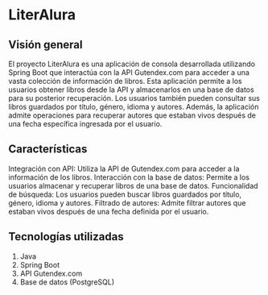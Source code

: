 
# LiterAlura




## Visión general
El proyecto LiterAlura es una aplicación de consola desarrollada utilizando Spring Boot que interactúa con la API Gutendex.com para acceder a una vasta colección de información de libros. Esta aplicación permite a los usuarios obtener libros desde la API y almacenarlos en una base de datos para su posterior recuperación. Los usuarios también pueden consultar sus libros guardados por título, género, idioma y autores. Además, la aplicación admite operaciones para recuperar autores que estaban vivos después de una fecha específica ingresada por el usuario.


## Características

Integración con API: Utiliza la API de Gutendex.com para acceder a la información de los libros.
Interacción con la base de datos: Permite a los usuarios almacenar y recuperar libros de una base de datos.
Funcionalidad de búsqueda: Los usuarios pueden buscar libros guardados por título, género, idioma y autores.
Filtrado de autores: Admite filtrar autores que estaban vivos después de una fecha definida por el usuario.

## Tecnologías utilizadas

1. Java
2. Spring Boot
3. API Gutendex.com
4. Base de datos (PostgreSQL)








